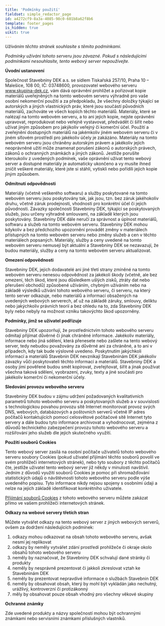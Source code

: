 ```yaml
---
title: 'Podmínky použití'
fieldset: simple_redactor_page
id: a4272cf9-8a3a-4085-98c0-601b8a62f8b6
template: footer_pages
is_hidden: true
uikit: true
---
```

<p><i><em></em>Užíváním
těchto stránek souhlasíte s těmito podmínkami.
	</i><br>
</p>
<p><i>Podmínky
užívání tohoto serveru jsou závazné. Pokud s následujícími
podmínkami nesouhlasíte, tento webový server nepoužívejte.
	</i>
</p>
<p>
	<strong>Úvodní
ustanovení
	</strong>
</p>
<p>
	Společnost
Stavebniny DEK a.s. se sídlem Tiskařská 257/10, Praha 10 –
Malešice, 108 00, IČ: 03748600, provozovatel webového
serveru 
	<u><a href="http://www.skupina-dek.cz/">www.skupina-dek.cz</a></u>,
vám dává oprávnění prohlížet a pořizovat kopie
materiálů uveřejněných na tomto webovém serveru výhradně pro
vaše osobní nekomerční použití a za předpokladu, že
všechny doložky týkající se autorských a jiných
vlastnických práv, které jsou součástí původních materiálů,
zachováte ve všech kopiích těchto materiálů. Materiály, které
se nalézají na tomto webovém serveru, a to ani jejich kopie,
nejste oprávněni upravovat, reprodukovat nebo veřejně vystavovat,
předvádět či šířit nebo užívat jiným způsobem pro
jakýkoliv veřejný či komerční účel. Použití a zveřejnění
dostupných materiálů na jakémkoliv jiném webovém serveru či
v jiném síťovém prostředí pro jakékoliv účely je
zakázáno. Materiály na tomto webovém serveru jsou chráněny
autorským právem a jakékoliv jejich neoprávněné užití
může znamenat porušení zákonů o autorských právech,
zákonů o ochranných známkách a jiných zákonů.
Jestliže porušíte kteroukoliv z uvedených podmínek, vaše
oprávnění užívat tento webový server a dostupné materiály
je automaticky ukončeno a vy musíte ihned zničit veškeré
materiály, které jste si stáhli, vytiskli nebo pořídili jejich
kopie jiným způsobem.
</p>
<p>
	<strong>Odmítnutí
odpovědnosti
	</strong>
</p>
<p>
	Materiály
(včetně veškerého softwaru) a služby poskytované na tomto
webovém serveru jsou poskytovány tak, jak jsou, tzn. bez záruk
jakéhokoliv druhu, včetně záruk prodejnosti, vhodnosti pro
konkrétní účel či jejich původnosti. Závazky společnosti
Stavebniny DEK, týkající se poskytovaných služeb, jsou určeny
výhradně smlouvami, na základě kterých jsou poskytovány.
Stavebniny DEK dále neručí za správnost a úplnost
materiálů, softwaru a služeb na tomto webovém serveru.
Stavebniny DEK mohou kdykoliv a bez předchozího upozornění
provádět změny v materiálech přístupných na tomto webovém
serveru nebo změny služeb a cen v těchto materiálech
popsaných. Materiály, služby a ceny uvedené na tomto webovém
serveru nemusejí být aktuální a Stavebniny DEK se
nezavazují, že budou materiály, služby a ceny na tomto
webovém serveru aktualizovat.
</p>
<p>
	<strong>Omezení
odpovědnosti
	</strong>
</p>
<p>
	Stavebniny
DEK, jejich dodavatelé ani jiné třetí strany zmíněné na tomto
webovém serveru nenesou odpovědnost za jakékoli škody (včetně,
ale bez omezení, těch škod, které jsou důsledkem ušlých zisků,
ztráty dat nebo přerušení obchodů) způsobené užíváním,
chybným užíváním nebo na základě výsledků užívání tohoto
webového serveru, či serveru, na který tento server odkazuje, nebo
materiálů a informací obsažených na uvedených webových
serverech, ať už na základě záruky, smlouvy, deliktu nebo
jakýchkoliv právních teorií a bez ohledu na to, zda
Stavebniny DEK byly nebo nebyly na možnost vzniku takovýchto škod
upozorněny.
</p>
<p>
	<strong>Podmínky,
jimž se uživatel podřizuje
	</strong>
</p>
<p>
	Stavebniny
DEK upozorňují, že prostřednictvím tohoto webového serveru
odmítají přijímat důvěrné či jinak chráněné informace.
Jakékoliv materiály, informace nebo jiná sdělení, která
přenesete nebo zašlete na tento webový server, tedy nebudou
považovány za důvěrné ani za chráněné, a to ani
v případech, kdy tak bude výslovně uvedeno. Poskytnutím
jakýchkoli informací a materiálů Stavebnin DEK nevznikají
Stavebninám DEK jakékoliv závazky vůči poskytovateli těchto
informací a materiálů. Stavebniny DEK a osoby jimi
pověřené budou smět kopírovat, zveřejňovat, šířit a jinak
používat všechna taková sdělení, vyobrazení, zvuky, texty
a jiné součásti pro jakékoliv komerční či nekomerční
účely.
</p>
<p>
	<strong>Sledování
provozu webového serveru
	</strong>
</p>
<p>
	Stavebniny
DEK budou v zájmu udržení požadovaných kvalitativních parametrů
tohoto webového serveru a poskytovaných služeb
a v souvislosti s technologickou povahou provozu sítě
Internet monitorovat provoz svých DNS, webových, databázových
a poštovních serverů včetně IP adres počítačů
kontaktujících pomocí celosvětové počítačové sítě Internet
tyto servery a dále budou tyto informace archivovat
a vyhodnocovat, zejména z důvodů technického
zabezpečení provozu tohoto webového serveru a rozšiřování
jeho služeb dle jejich skutečného využití.
</p>
<p>
	<strong>Použití
souborů Cookies
	</strong>
</p>
<p>
	Tento
webový server zasílá na osobní počítače uživatelů tohoto
webového serveru soubory Cookies (pokud uživatel přijímání
těchto souborů povolil ve svém prohlížeči internetových
stránek), nebo tyto soubory z těchto počítačů čte,
jestliže uživatel tento webový server již někdy v minulosti
navštívil. Jedním z důvodů využití souborů Cookies je
pomoc při shromažďování statistických údajů o návštěvnosti
tohoto webového serveru podle výše uvedeného popisu. Tyto
informace nikdy nejsou spojeny s osobními údaji a nelze
na jejich základě identifikovat konkrétního uživatele.
</p>
<p>
	<a href="/soubory-cookies"><u>Přijímání souborů Cookies</u></a> z tohoto
webového serveru můžete zakázat přímo ve vašem prohlížeči
internetových stránek.
</p>
<p>
	<strong>Odkazy
na webové servery třetích stran
	</strong>
</p>
<p>
	Můžete
vytvářet odkazy na tento webový server z jiných webových
serverů, ovšem za dodržení následujících podmínek:
</p>
<ol>
	<li>
	odkazy
	mohou odkazovat na obsah tohoto webového serveru, avšak nesmí jej
	replikovat
	</li>
	<li>odkazy
	by neměly vytvářet zdání prostředí prohlížeče či okraje
	okolo obsahů tohoto webového serveru
	</li>
	<li>neměly
	by naznačovat, že Stavebniny DEK schvalují dané stránky či
	produkty
	</li>
	<li>neměly
	by nesprávně prezentovat či jakkoli zkreslovat vztah ke
	Stavebninám DEK
	</li>
	<li>neměly
	by prezentovat nepravdivé informace o službách Stavebnin DEK
	</li>
	<li>neměly
	by obsahovat obsah, který by mohl být vykládán jako nechutný,
	urážlivý, kontroverzní či protizákonný
	</li>
	<li>měly
	by obsahovat pouze obsah vhodný pro všechny věkové skupiny
	</li>
</ol>
<p>
	<strong>Ochranné
známky
	</strong>
</p>
<p>
	Zde
uvedené produkty a názvy společností mohou být ochrannými
známkami nebo servisními známkami příslušných vlastníků.
</p>